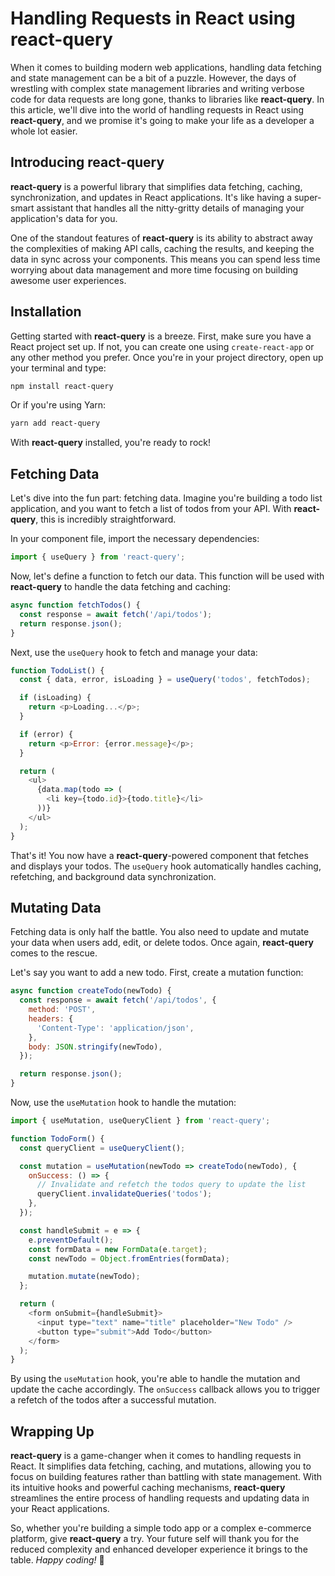 # Handling Requests in React using react-query

When it comes to building modern web applications, handling data fetching and state management can be a bit of a puzzle. However, the days of wrestling with complex state management libraries and writing verbose code for data requests are long gone, thanks to libraries like **react-query**. In this article, we'll dive into the world of handling requests in React using **react-query**, and we promise it's going to make your life as a developer a whole lot easier.

## **Introducing react-query**

**react-query** is a powerful library that simplifies data fetching, caching, synchronization, and updates in React applications. It's like having a super-smart assistant that handles all the nitty-gritty details of managing your application's data for you.

One of the standout features of **react-query** is its ability to abstract away the complexities of making API calls, caching the results, and keeping the data in sync across your components. This means you can spend less time worrying about data management and more time focusing on building awesome user experiences.

## **Installation**

Getting started with **react-query** is a breeze. First, make sure you have a React project set up. If not, you can create one using `create-react-app` or any other method you prefer. Once you're in your project directory, open up your terminal and type:

```bash
npm install react-query
```

Or if you're using Yarn:

```bash
yarn add react-query
```

With **react-query** installed, you're ready to rock!

## **Fetching Data**

Let's dive into the fun part: fetching data. Imagine you're building a todo list application, and you want to fetch a list of todos from your API. With **react-query**, this is incredibly straightforward.

In your component file, import the necessary dependencies:

```javascript
import { useQuery } from 'react-query';
```

Now, let's define a function to fetch our data. This function will be used with **react-query** to handle the data fetching and caching:

```javascript
async function fetchTodos() {
  const response = await fetch('/api/todos');
  return response.json();
}
```

Next, use the `useQuery` hook to fetch and manage your data:

```javascript
function TodoList() {
  const { data, error, isLoading } = useQuery('todos', fetchTodos);

  if (isLoading) {
    return <p>Loading...</p>;
  }

  if (error) {
    return <p>Error: {error.message}</p>;
  }

  return (
    <ul>
      {data.map(todo => (
        <li key={todo.id}>{todo.title}</li>
      ))}
    </ul>
  );
}
```

That's it! You now have a **react-query**\-powered component that fetches and displays your todos. The `useQuery` hook automatically handles caching, refetching, and background data synchronization.

## **Mutating Data**

Fetching data is only half the battle. You also need to update and mutate your data when users add, edit, or delete todos. Once again, **react-query** comes to the rescue.

Let's say you want to add a new todo. First, create a mutation function:

```javascript
async function createTodo(newTodo) {
  const response = await fetch('/api/todos', {
    method: 'POST',
    headers: {
      'Content-Type': 'application/json',
    },
    body: JSON.stringify(newTodo),
  });

  return response.json();
}
```

Now, use the `useMutation` hook to handle the mutation:

```javascript
import { useMutation, useQueryClient } from 'react-query';

function TodoForm() {
  const queryClient = useQueryClient();

  const mutation = useMutation(newTodo => createTodo(newTodo), {
    onSuccess: () => {
      // Invalidate and refetch the todos query to update the list
      queryClient.invalidateQueries('todos');
    },
  });

  const handleSubmit = e => {
    e.preventDefault();
    const formData = new FormData(e.target);
    const newTodo = Object.fromEntries(formData);

    mutation.mutate(newTodo);
  };

  return (
    <form onSubmit={handleSubmit}>
      <input type="text" name="title" placeholder="New Todo" />
      <button type="submit">Add Todo</button>
    </form>
  );
}
```

By using the `useMutation` hook, you're able to handle the mutation and update the cache accordingly. The `onSuccess` callback allows you to trigger a refetch of the todos after a successful mutation.

## **Wrapping Up**

**react-query** is a game-changer when it comes to handling requests in React. It simplifies data fetching, caching, and mutations, allowing you to focus on building features rather than battling with state management. With its intuitive hooks and powerful caching mechanisms, **react-query** streamlines the entire process of handling requests and updating data in your React applications.

So, whether you're building a simple todo app or a complex e-commerce platform, give **react-query** a try. Your future self will thank you for the reduced complexity and enhanced developer experience it brings to the table. *Happy coding!* 🚀
